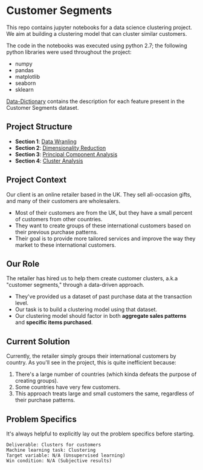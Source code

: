 # Customer Segments

This repo contains jupyter notebooks for a data science clustering project. We aim at building a clustering model that can cluster similar customers.

The code in the notebooks was executed using python 2.7; the following python libraries were used throughout the project:

* numpy
* pandas
* matplotlib
* seaborn
* sklearn

[Data-Dictionary](Data-Dictionary.pdf) contains the description for each feature present in the Customer Segments dataset.

## Project Structure

- **Section 1**: [Data Wranling](1_Data_Wrangling.ipynb)
- **Section 2**: [Dimensionality Reduction](2_Dimensionality_Reduction.ipynb)
- **Section 3**: [Principal Component Analysis](3_Principal_Component_Analysis.ipynb)
- **Section 4**: [Cluster Analysis](4_Cluster_Analysis.ipynb)

## Project Context
Our client is an online retailer based in the UK. They sell all-occasion gifts, and many of their customers are wholesalers.

* Most of their customers are from the UK, but they have a small percent of customers from other countries.
* They want to create groups of these international customers based on their previous purchase patterns.
* Their goal is to provide more tailored services and improve the way they market to these international customers.

## Our Role
The retailer has hired us to help them create customer clusters, a.k.a "customer segments," through a data-driven approach.

* They've provided us a dataset of past purchase data at the transaction level.
* Our task is to build a clustering model using that dataset.
* Our clustering model should factor in both **aggregate sales patterns** and **specific items purchased**.


## Current Solution

Currently, the retailer simply groups their international customers by country. As you'll see in the project, this is quite inefficient because:

1. There's a large number of countries (which kinda defeats the purpose of creating groups).
2. Some countries have very few customers.
3. This approach treats large and small customers the same, regardless of their purchase patterns.

## Problem Specifics

It's always helpful to explicitly lay out the problem specifics before starting.

```
Deliverable: Clusters for customers
Machine learning task: Clustering
Target variable: N/A (Unsupervised learning)
Win condition: N/A (Subjective results)
```
